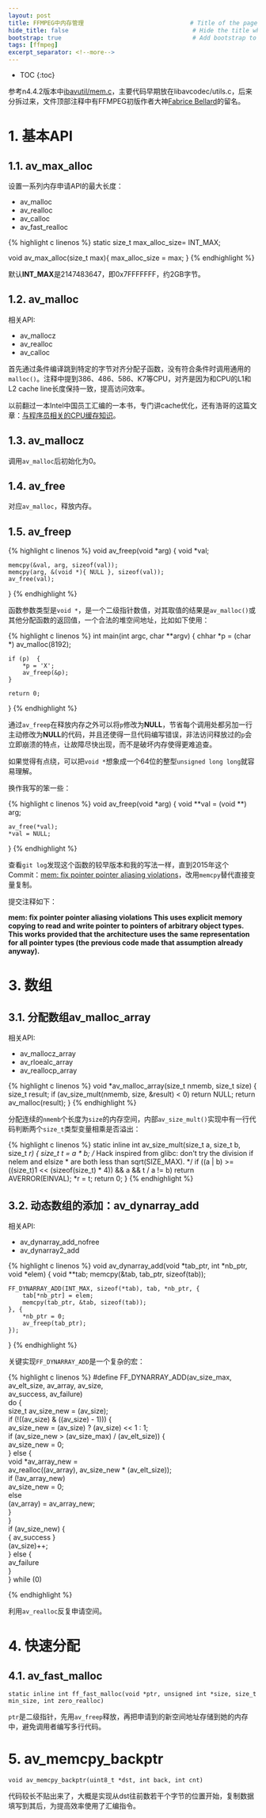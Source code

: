 ```yaml
---
layout: post
title: FFMPEG中内存管理                              # Title of the page
hide_title: false                                   # Hide the title when displaying the post, but shown in lists of posts
bootstrap: true                                     # Add bootstrap to the page
tags: [ffmpeg]
excerpt_separator: <!--more-->
---
```


<!--more-->
* TOC
{:toc}

参考n4.4.2版本中[ibavutil/mem.c](https://github.com/FFmpeg/FFmpeg/blob/n4.4.2/libavutil/mem.c)，主要代码早期放在libavcodec/utils.c，后来分拆过来，文件顶部注释中有FFMPEG初版作者大神[Fabrice Bellard](https://bellard.org/)的留名。

# 1. 基本API

## 1.1. av_max_alloc

设置一系列内存申请API的最大长度：

* av_malloc
* av_realloc
* av_calloc
* av_fast_realloc

{% highlight c linenos %}
static size_t max_alloc_size= INT_MAX;

void av_max_alloc(size_t max){
    max_alloc_size = max;
}
{% endhighlight %}

默认**INT_MAX**是2147483647，即0x7FFFFFFF，约2GB字节。

## 1.2. av_malloc

相关API:

* av_mallocz
* av_realloc
* av_calloc

首先通过条件编译跳到特定的字节对齐分配子函数，没有符合条件时调用通用的`malloc()`。注释中提到386、486、586、K7等CPU，对齐是因为和CPU的L1和L2 cache line长度保持一致，提高访问效率。

以前翻过一本Intel中国员工汇编的一本书，专门讲cache优化，还有浩哥的这篇文章：[与程序员相关的CPU缓存知识](https://coolshell.cn/articles/20793.html)。

## 1.3. av_mallocz

调用`av_malloc`后初始化为0。

## 1.4. av_free

对应`av_malloc`，释放内存。

## 1.5. av_freep

{% highlight c linenos %}
void av_freep(void *arg)
{
    void *val;

    memcpy(&val, arg, sizeof(val));
    memcpy(arg, &(void *){ NULL }, sizeof(val));
    av_free(val);
}
{% endhighlight %}

函数参数类型是`void *`，是一个二级指针数值，对其取值的结果是`av_malloc()`或其他分配函数的返回值，一个合法的堆空间地址，比如如下使用：

{% highlight c linenos %}
int main(int argc, char **argv)
{
    chhar *p = (char *) av_malloc(8192);

    if (p)  {
        *p = 'X';
        av_freep(&p);
    }

    return 0;
}
{% endhighlight %}

通过`av_freep`在释放内存之外可以将`p`修改为**NULL**，节省每个调用处都另加一行主动修改为**NULL**的代码，并且还使得一旦代码编写错误，非法访问释放过的`p`会立即崩溃的特点，让故障尽快出现，而不是破坏内存使得更难追查。

如果觉得有点绕，可以把`void *`想象成一个64位的整型`unsigned long long`就容易理解。

换作我写的笨一些：

{% highlight c linenos %}
void av_freep(void *arg)
{
    void **val = (void **) arg;

    av_free(*val);
    *val = NULL;
}
{% endhighlight %}

查看`git log`发现这个函数的较早版本和我的写法一样，直到2015年这个Commit：[mem: fix pointer pointer aliasing violations](https://github.com/FFmpeg/FFmpeg/commit/60392480181f24ebf3ab48d8ac3614705de90152)，改用`memcpy`替代直接变量复制。

提交注释如下：

**mem: fix pointer pointer aliasing violations
This uses explicit memory copying to read and write pointer to pointers
of arbitrary object types. This works provided that the architecture
uses the same representation for all pointer types (the previous code
made that assumption already anyway).**

# 3. 数组

## 3.1. 分配数组av_malloc_array

相关API:

* av_mallocz_array
* av_rloealc_array
* av_reallocp_array

{% highlight c linenos %}
void *av_malloc_array(size_t nmemb, size_t size)
{
    size_t result;
    if (av_size_mult(nmemb, size, &result) < 0)
        return NULL;
    return av_malloc(result);
}
{% endhighlight %}

分配连续的`nmemb`个长度为`size`的内存空间，内部`av_size_mult()`实现中有一行代码判断两个`size_t`类型变量相乘是否溢出：

{% highlight c linenos %}
static inline int av_size_mult(size_t a, size_t b, size_t *r)
{
    size_t t = a * b;
    /* Hack inspired from glibc: don't try the division if nelem and elsize
     * are both less than sqrt(SIZE_MAX). */
    if ((a | b) >= ((size_t)1 << (sizeof(size_t) * 4)) && a && t / a != b)
        return AVERROR(EINVAL);
    *r = t;
    return 0;
}
{% endhighlight %}

## 3.2. 动态数组的添加：av_dynarray_add

相关API:

* av_dynarray_add_nofree
* av_dynarray2_add

{% highlight c linenos %}
void av_dynarray_add(void *tab_ptr, int *nb_ptr, void *elem)
{
    void **tab;
    memcpy(&tab, tab_ptr, sizeof(tab));

    FF_DYNARRAY_ADD(INT_MAX, sizeof(*tab), tab, *nb_ptr, {
        tab[*nb_ptr] = elem;
        memcpy(tab_ptr, &tab, sizeof(tab));
    }, {
        *nb_ptr = 0;
        av_freep(tab_ptr);
    });
}
{% endhighlight %}

关键实现`FF_DYNARRAY_ADD`是一个复杂的宏：

{% highlight c linenos %}
#define FF_DYNARRAY_ADD(av_size_max, av_elt_size, av_array, av_size, \
                        av_success, av_failure) \
    do { \
        size_t av_size_new = (av_size); \
        if (!((av_size) & ((av_size) - 1))) { \
            av_size_new = (av_size) ? (av_size) << 1 : 1; \
            if (av_size_new > (av_size_max) / (av_elt_size)) { \
                av_size_new = 0; \
            } else { \
                void *av_array_new = \
                    av_realloc((av_array), av_size_new * (av_elt_size)); \
                if (!av_array_new) \
                    av_size_new = 0; \
                else \
                    (av_array) = av_array_new; \
            } \
        } \
        if (av_size_new) { \
            { av_success } \
            (av_size)++; \
        } else { \
            av_failure \
        } \
    } while (0)

{% endhighlight %}

利用`av_realloc`反复申请空间。

# 4. 快速分配

## 4.1. av_fast_malloc

`static inline int ff_fast_malloc(void *ptr, unsigned int *size, size_t min_size, int zero_realloc)`

`ptr`是二级指针，先用`av_freep`释放，再把申请到的新空间地址存储到她的内存中，避免调用者编写多行代码。

# 5. av_memcpy_backptr

`void av_memcpy_backptr(uint8_t *dst, int back, int cnt)`

代码较长不贴出来了，大概是实现从dst往前数若干个字节的位置开始，复制数据填写到其后，为提高效率使用了汇编指令。
